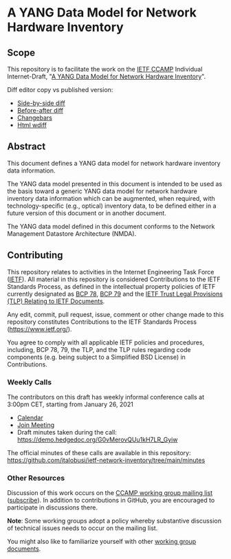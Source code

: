 # A YANG Data Model for Network Hardware Inventory

## Scope

This repository is to facilitate the work on the [IETF CCAMP](https://datatracker.ietf.org/wg/ccamp/documents/) Individual Internet-Draft, "[A YANG Data Model for Network Hardware Inventory](https://datatracker.ietf.org/doc/html/draft-ietf-ccamp-network-inventory-yang/)".

Diff editor copy vs published version:
- [Side-by-side diff](https://www.ietf.org/rfcdiff?url1=draft-ietf-ccamp-network-inventory-yang&url2=https://raw.githubusercontent.com/italobusi/ietf-network-inventory/main/draft-ietf-ccamp-network-inventory-yang.txt)
- [Before-after diff](https://www.ietf.org/rfcdiff?difftype=--abdiff&url1=draft-ietf-ccamp-network-inventory-yang&url2=https://raw.githubusercontent.com/italobusi/ietf-network-inventory/main/draft-ietf-ccamp-network-inventory-yang.txt)
- [Changebars](https://www.ietf.org/rfcdiff?difftype=--chbars&url1=draft-ietf-ccamp-network-inventory-yang&url2=https://raw.githubusercontent.com/italobusi/ietf-network-inventory/main/draft-ietf-ccamp-network-inventory-yang.txt)
- [Html wdiff](https://www.ietf.org/rfcdiff?difftype=--hwdiff&url1=draft-ietf-ccamp-network-inventory-yang&url2=https://raw.githubusercontent.com/italobusi/ietf-network-inventory/main/draft-ietf-ccamp-network-inventory-yang.txt)

## Abstract

This document defines a YANG data model for network hardware inventory data information.

The YANG data model presented in this document is intended to be used as the basis toward a generic YANG data model for network hardware inventory data information which can be augmented, when required, with technology-specific (e.g., optical) inventory data, to be defined either in a future version of this document or in another document.

The YANG data model defined in this document conforms to the Network Management Datastore Architecture (NMDA).

## Contributing

This repository relates to activities in the Internet Engineering Task Force
([IETF](https://www.ietf.org/)). All material in this repository is considered
Contributions to the IETF Standards Process, as defined in the intellectual
property policies of IETF currently designated as
[BCP 78](https://www.rfc-editor.org/info/bcp78),
[BCP 79](https://www.rfc-editor.org/info/bcp79) and the
[IETF Trust Legal Provisions (TLP) Relating to IETF Documents](http://trustee.ietf.org/trust-legal-provisions.html).

Any edit, commit, pull request, issue, comment or other change made to this
repository constitutes Contributions to the IETF Standards Process
(https://www.ietf.org/).

You agree to comply with all applicable IETF policies and procedures, including,
BCP 78, 79, the TLP, and the TLP rules regarding code components (e.g. being
subject to a Simplified BSD License) in Contributions.

### Weekly Calls

The contributors on this draft has weekly informal conference calls at 3:00pm CET, starting from January 26, 2021
- [Calendar](https://github.com/ietf-ccamp-wg/ietf-network-inventory/blob/main/minutes/Network%20Inventory%20YANG%20data%20model.ics)
- [Join Meeting](https://teams.microsoft.com/l/meetup-join/19%3ameeting_ZWUxYzc0MzItNzVjMy00M2E1LWFmMDktODAxNzgwNDNlMTRk%40thread.v2/0?context=%7b%22Tid%22%3a%2268283f3b-8487-4c86-adb3-a5228f18b893%22%2c%22Oid%22%3a%2242bd9f8c-0160-4ee4-a2f9-0385317dd1bb%22%7d)
- Draft minutes taken during the call: https://demo.hedgedoc.org/G0vMerovQUu1kH7LR_Gyiw

The official minutes of these calls are available in this repository: https://github.com/italobusi/ietf-network-inventory/tree/main/minutes

### Other Resources

Discussion of this work occurs on the
[CCAMP working group mailing list](https://mailarchive.ietf.org/arch/browse/ccamp/)
([subscribe](https://www.ietf.org/mailman/listinfo/ccamp)). In addition to contributions in GitHub, you are encouraged to participate in discussions there.

**Note**: Some working groups adopt a policy whereby substantive discussion of
technical issues needs to occur on the mailing list.

You might also like to familiarize yourself with other
[working group documents](https://datatracker.ietf.org/wg/ccamp/documents/).
